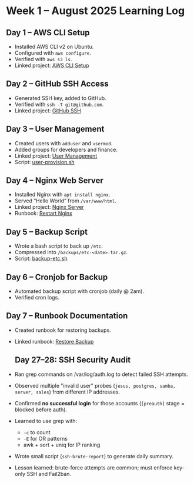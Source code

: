 
# Week 1 – August 2025 Learning Log

## Day 1 – AWS CLI Setup
- Installed AWS CLI v2 on Ubuntu.
- Configured with `aws configure`.
- Verified with `aws s3 ls`.
- Linked project: [AWS CLI Setup](../projects/aws-cli-setup.md)

## Day 2 – GitHub SSH Access
- Generated SSH key, added to GitHub.
- Verified with `ssh -T git@github.com`.
- Linked project: [GitHub SSH](../projects/github-ssh.md)

## Day 3 – User Management
- Created users with `adduser` and `usermod`.
- Added groups for developers and finance.
- Linked project: [User Management](../projects/user-management.md)
- Script: [user-provision.sh](../scripts/user-provision.sh)

## Day 4 – Nginx Web Server
- Installed Nginx with `apt install nginx`.
- Served “Hello World” from `/var/www/html`.
- Linked project: [Nginx Server](../projects/nginx-server.md)
- Runbook: [Restart Nginx](../runbooks/restart-nginx.md)

## Day 5 – Backup Script
- Wrote a bash script to back up `/etc`.
- Compressed into `/backups/etc-<date>.tar.gz`.
- Script: [backup-etc.sh](../scripts/backup-etc.sh)

## Day 6 – Cronjob for Backup
- Automated backup script with cronjob (daily @ 2am).
- Verified cron logs.

## Day 7 – Runbook Documentation
- Created runbook for restoring backups.
- Linked runbook: [Restore Backup](../runbooks/restore-backup.md)

  ## Day 27–28: SSH Security Audit
- Ran grep commands on /var/log/auth.log to detect failed SSH attempts.
- Observed multiple "invalid user" probes (`jesus, postgres, samba, server, sales`) from different IP addresses.
- Confirmed **no successful login** for those accounts (`[preauth]` stage = blocked before auth).
- Learned to use grep with:
  - `-c` to count
  - `-E` for OR patterns
  - awk + sort + uniq for IP ranking
- Wrote small script (`ssh-brute-report`) to generate daily summary.
- Lesson learned: brute-force attempts are common; must enforce key-only SSH and Fail2ban.

